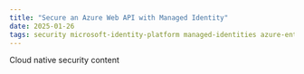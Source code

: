 ```yaml
---
title: "Secure an Azure Web API with Managed Identity"
date: 2025-01-26
tags: security microsoft-identity-platform managed-identities azure-entra-id
---
```


Cloud native security content
